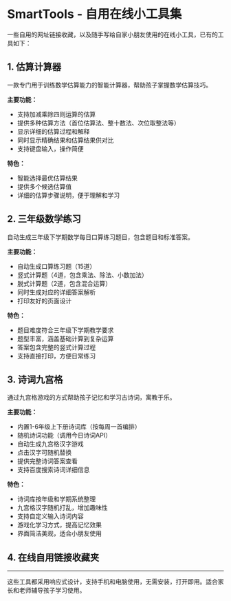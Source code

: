 # SmartTools - 自用在线小工具集

一些自用的网址链接收藏，以及随手写给自家小朋友使用的在线小工具，已有的工具如下：

## 1. 估算计算器

一款专门用于训练数学估算能力的智能计算器，帮助孩子掌握数学估算技巧。

**主要功能：**
- 支持加减乘除四则运算的估算
- 提供多种估算方法（首位估算法、整十数法、次位取整法等）
- 显示详细的估算过程和解释
- 同时显示精确结果和估算结果供对比
- 支持键盘输入，操作简便

**特色：**
- 智能选择最优估算结果
- 提供多个候选估算值
- 详细的估算步骤说明，便于理解和学习

## 2. 三年级数学练习

自动生成三年级下学期数学每日口算练习题目，包含题目和标准答案。

**主要功能：**
- 自动生成口算练习题（15道）
- 竖式计算题（4道，包含乘法、除法、小数加法）
- 脱式计算题（2道，包含混合运算）
- 同时生成对应的详细答案解析
- 打印友好的页面设计

**特色：**
- 题目难度符合三年级下学期教学要求
- 题型丰富，涵盖基础计算到复杂运算
- 答案包含完整的竖式计算过程
- 支持直接打印，方便日常练习

## 3. 诗词九宫格

通过九宫格游戏的方式帮助孩子记忆和学习古诗词，寓教于乐。

**主要功能：**
- 内置1-6年级上下册诗词库（按每周一首编排）
- 随机诗词功能（调用今日诗词API）
- 自动生成九宫格汉字游戏
- 点击汉字可随机替换
- 提供完整诗词答案查看
- 支持百度搜索诗词详细信息

**特色：**
- 诗词库按年级和学期系统整理
- 九宫格汉字随机打乱，增加趣味性
- 支持自定义输入诗词内容
- 游戏化学习方式，提高记忆效果
- 界面简洁美观，适合小朋友使用

## 4. 在线自用链接收藏夹

---

这些工具都采用响应式设计，支持手机和电脑使用，无需安装，打开即用。适合家长和老师辅导孩子学习使用。
